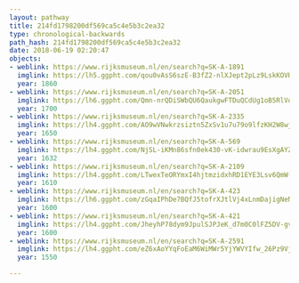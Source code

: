 ```yaml
---
layout: pathway
title: 214fd1798200df569ca5c4e5b3c2ea32
type: chronological-backwards
path_hash: 214fd1798200df569ca5c4e5b3c2ea32
date: 2018-06-19 02:20:47
objects:
- weblink: https://www.rijksmuseum.nl/en/search?q=SK-A-1891
  imglink: https://lh5.ggpht.com/qou0vAsS6szE-B3fZ2-nlXJept2pLz9LskKOVHXiVqjzF-ysE7mZu6qEyR1EBt9lW5FK1lJoVUMhig4DCEfzEwv4qrA=s200
  year: 1860
- weblink: https://www.rijksmuseum.nl/en/search?q=SK-A-2051
  imglink: https://lh6.ggpht.com/Qmn-nrQDiSWbQU6QaukgwFTDuQCdUg1oB5RlVojojzsCJE3LBTJhpbLFWad0d2CGf7gIm4B_qA1yVmAkhKlDOGlV1w=s200
  year: 1700
- weblink: https://www.rijksmuseum.nl/en/search?q=SK-A-2335
  imglink: https://lh4.ggpht.com/AO9wVNwkrzsiztn5ZxSv1u7u79o9lfzKH2W8wj7RDUzXGCcX4yrWQdwlEtfEdtlskEc1-5wMgJ5vrWfXD8Q7d2orbfQ=s200
  year: 1650
- weblink: https://www.rijksmuseum.nl/en/search?q=SK-A-569
  imglink: https://lh4.ggpht.com/NjSL-iKMn86sfn0ek430-vK-idwrau9EsXgAYZ_wZ0f-zggfz9e6LmxlurXujDja5iyuBaVuWFLAeN3q09nPPvQWaA=s200
  year: 1632
- weblink: https://www.rijksmuseum.nl/en/search?q=SK-A-2109
  imglink: https://lh4.ggpht.com/LTwexTeORYmxI4hjtmzidxhRD1EYE3Lsv6QmW--1_cvdAsIviyS6NEXid-zOHbdcxlGHPt8cv_J5me3wznQ01aJnpDY=s200
  year: 1610
- weblink: https://www.rijksmuseum.nl/en/search?q=SK-A-423
  imglink: https://lh6.ggpht.com/zGqaIPhDe7BQfJ5tofrXJtlVj4xLnmDajigNeNDHtNpMcZ-bTkvyo4ZDAocc747Q6N9ogmEzb3TFI1FBLQA7uNB3nQ=s200
  year: 1600
- weblink: https://www.rijksmuseum.nl/en/search?q=SK-A-421
  imglink: https://lh4.ggpht.com/JheyhP78dym9JpulSJPJeK_d7m0C0lFZ5DV-gv0LmduSwQs-ejYG4X8P0OZ-oenFjnchpBQ5C_78mDbtq2Ja0Plkhg=s200
  year: 1600
- weblink: https://www.rijksmuseum.nl/en/search?q=SK-A-2591
  imglink: https://lh4.ggpht.com/eZ6xAoYYqFoEaM6WiMWr5YjYWVYIfw_26Pz9Vjqvc12spardmtsNcp1cd0YwB4CapA2eG0MEwUl12Lpko4Rd5d4qDA8=s200
  year: 1550

---
```

